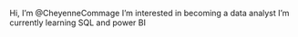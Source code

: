  Hi, I’m @CheyenneCommage
I’m interested in becoming a data analyst 
 I’m currently learning SQL and power BI 
  

<!---
CheyenneCommage/CheyenneCommage is a ✨ special ✨ repository because its `README.md` (this file) appears on your GitHub profile.
You can click the Preview link to take a look at your changes.
--->
